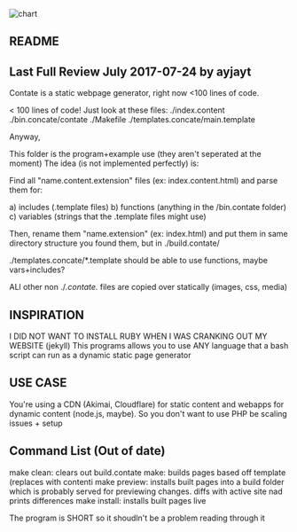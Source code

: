 ![chart](https://github.com/circuitandcode/contate/raw/master/images/contate.png "infographic")

README
------
Last Full Review July 2017-07-24 by ayjayt
------
Contate is a static webpage generator, right now <100 lines of code.

< 100 lines of code! Just look at these files:
./index.content
./bin.concate/contate
./Makefile
./templates.concate/main.template

Anyway,

This folder is the program+example use (they aren't seperated at the moment)
The idea (is not implemented perfectly) is:

Find all "name.content.extension" files (ex: index.content.html) and parse them for:

a) includes (.template files)
b) functions (anything in the /bin.contate folder)
c) variables (strings that the .template files might use)

Then, rename them "name.extension" (ex: index.html) and put them in same directory structure you found them, but in ./build.contate/

./templates.concate/*.template should be able to use functions, maybe vars+includes?

ALl other non ./*.contate.* files are copied over statically (images, css, media)

INSPIRATION
-----------
I DID NOT WANT TO INSTALL RUBY WHEN I WAS CRANKING OUT MY WEBSITE (jekyll)
This programs allows you to use ANY language that a bash script can run as a dynamic static page generator

USE CASE
--------

You're using a CDN (Akimai, Cloudflare) for static content and webapps for dynamic content (node.js, maybe).
So you don't want to use PHP be scaling issues + setup

Command List (Out of date)
------------
make clean: clears out build.contate
make: builds pages based off template (replaces <!-- content --> with contenti
make preview: installs built pages into a build folder which is probably served for previewing changes. diffs with active site nad prints differences
make install: installs built pages live

The program is SHORT so it shoudln't be a problem reading through it

